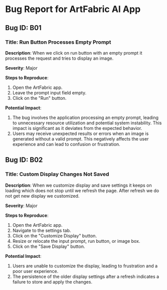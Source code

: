 # Bug Report for ArtFabric AI App

## Bug ID: B01

### Title: Run Button Processes Empty Prompt

**Description**: When we click on run button with an empty prompt it processes the request and tries to display an image.

**Severity**: Major

**Steps to Reproduce**:

1. Open the ArtFabric app.
2. Leave the prompt input field empty.
3. Click on the "Run" button.

**Potential Impact**:

1. The bug involves the application processing an empty prompt, leading to unnecessary resource utilization and potential system instability. This impact is significant as it deviates from the expected behavior.
2. Users may receive unexpected results or errors when an image is generated without a valid prompt. This negatively affects the user experience and can lead to confusion or frustration.

## Bug ID: B02

### Title: Custom Display Changes Not Saved

**Description**: When we customize display and save settings it keeps on loading which does not stop until we refresh the page. After refresh we do not get new display we customized. 

**Severity**: Major

**Steps to Reproduce**:

1. Open the ArtFabric app.
2. Navigate to the settings tab.
3. Click on the "Customize Display" button.
4. Resize or relocate the input prompt, run button, or image box.
5. Click on the "Save Display" button.

**Potential Impact**:

1. Users are unable to customize the display, leading to frustration and a poor user experience.
2. The persistence of the older display settings after a refresh indicates a failure to store and apply the changes.